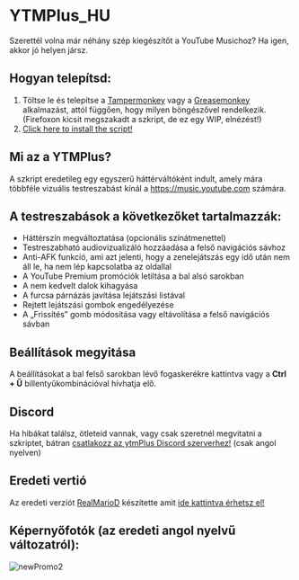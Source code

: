 # YTMPlus_HU
Szerettél volna már néhány szép kiegészítőt a YouTube Musichoz? Ha igen, akkor jó helyen jársz.
## Hogyan telepítsd:
1. Töltse le és telepítse a [Tampermonkey](https://www.tampermonkey.net) vagy a [Greasemonkey](https://addons.mozilla.org/en-US/firefox/addon/greasemonkey) alkalmazást, attól függően, hogy milyen böngészővel rendelkezik. (Firefoxon kicsit megszakadt a szkript, de ez egy WIP, elnézést!)
2. [Click here to install the script!](https://github.com/RealMarioD/ytmplus/raw/main/ytmplus.user.js)
## Mi az a YTMPlus?
A szkript eredetileg egy egyszerű háttérváltóként indult, amely mára többféle vizuális testreszabást kínál a https://music.youtube.com számára.
## A testreszabások a következőket tartalmazzák:
- Háttérszín megváltoztatása (opcionális színátmenettel)
- Testreszabható audiovizualizáló hozzáadása a felső navigációs sávhoz
- Anti-AFK funkció, ami azt jelenti, hogy a zenelejátszás egy idő után nem áll le, ha nem lép kapcsolatba az oldallal
- A YouTube Premium promóciók letiltása a bal alsó sarokban
- A nem kedvelt dalok kihagyása
- A furcsa párnázás javítása lejátszási listával
- Rejtett lejátszási gombok engedélyezése
- A „Frissítés” gomb módosítása vagy eltávolítása a felső navigációs sávban

## Beállítások megyitása
A beállításokat a bal felső sarokban lévő fogaskerékre kattintva vagy a **Ctrl + Ű** billentyűkombinációval hívhatja elő.

## Discord
Ha hibákat találsz, ötleteid vannak, vagy csak szeretnél megvitatni a szkriptet, bátran [csatlakozz az ytmPlus Discord szerverhez!](https://discord.gg/68Waxa4Qxz) (csak angol nyelven)

## Eredeti vertió
Az eredeti verziót [RealMarioD](github.com/RealMarioD) készítette amit [ide kattintva érhetsz el!](github.com/RealMarioD/ytmPlus)

## Képernyőfotók (az eredeti angol nyelvű változatról):
![newPromo2](https://user-images.githubusercontent.com/35196073/204159508-c82a3279-d4f2-438f-8632-4b68514eee40.png)
